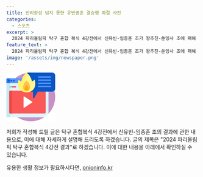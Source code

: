 ```yaml
---
title: 만리장성 넘지 못한 유빈종훈 결승행 좌절 사진
categories:
  - 스포츠
excerpt: >
  2024 파리올림픽 탁구 혼합 복식 4강전에서 신유빈-임종훈 조가 왕추친-쑨잉사 조에 패해 결승 진출에 실패했다. 30일에는 동메달 결정전을 치를 예정이며, 한국 탁구는 2012 런던 대회 이후 메달 획득을 이어가지 못하고 있다.
feature_text: >
  2024 파리올림픽 탁구 혼합 복식 4강전에서 신유빈-임종훈 조가 왕추친-쑨잉사 조에 패해 결승 진출에 실패했다. 30일에는 동메달 결정전을 치를 예정이며, 한국 탁구는 2012 런던 대회 이후 메달 획득을 이어가지 못하고 있다.
image: '/assets/img/newspaper.png'
---
```


<p><img src="/assets/img/news.png" alt="rentncar 속보" /></p>

<p>저희가 작성해 드릴 글은 탁구 혼합복식 4강전에서 신유빈-임종훈 조의 결과에 관한 내용으로, 이에 대해 자세하게 설명해 드리도록 하겠습니다. 글의 제목은 "2024 파리올림픽 탁구 혼합복식 4강전 결과"로 하겠습니다. 이에 대한 내용을 아래에서 확인하실 수 있습니다.</p>
유용한 생활 정보가 필요하시다면, <a href="https://onioninfo.kr" rel="dofollow">onioninfo.kr</a>


